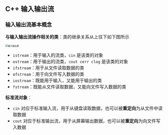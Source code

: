 ## C++ 输入输出流

### 输入输出流基本概念

**与输入输出流操作相关的类**：类的继承关系从上往下如下图所示

<img src="D:\01BasicLearning\TechnicalRoute\CppLearning\OOP_C++\part07\输入输出类.png" alt="输入输出类" style="zoom:50%;" />

* `istream`：用于输入的流类，`cin` 是该类的对象
* `ostream`：用于输出的流类，`cout cerr clog` 是该类的对象
* `ifstream`：用于从文件读取数据的类
* `ofstream`：用于向文件写入数据的类
* `iostream`：既能用于输入，又能用于输出的类
* `fstream`：既能从文件读取数据，又能向文件写入数据的类

**标准流对象**：

* `cin` 对应于标准输入流，用于从键盘读取数据，也可以被**重定向**为从文件中读取数据
* `cout` 对应于标准输出流，用于从屏幕输出数据，也可以被**重定向**为向文件写入数据